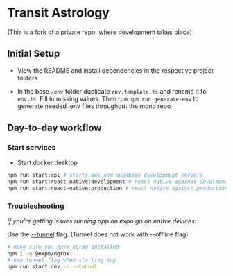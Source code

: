 # Transit Astrology
(This is a fork of a private repo, where development takes place)

## Initial Setup

- View the README and install dependencies in the respective project folders

- In the base `/env` folder duplicate `env.template.ts` and rename it to `env.ts`. Fill in missing values. Then run `npm run generate-env` to generate needed .env files throughout the mono repo

## Day-to-day workflow

### Start services

- Start docker desktop

```bash
npm run start:api # starts aws and supabase development servers
npm run start:react-native:development # react native against development server
npm run start:react-native:production # react native against production server
```

### Troubleshooting

_If you're getting issues running app on expo go on native devices:_

Use the [--tunnel](https://docs.expo.dev/more/expo-cli/#tunneling) flag. (Tunnel does not work with --offline flag)

```bash
# make sure you have ngrog installed
npm i -g @expo/ngrok
# use tunnel flag when starting app
npm run start:dev -- --tunnel
```
